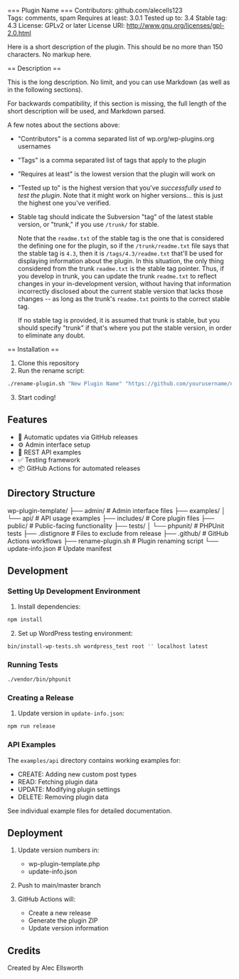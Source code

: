=== Plugin Name ===
Contributors: github.com/alecells123    
Tags: comments, spam
Requires at least: 3.0.1
Tested up to: 3.4
Stable tag: 4.3
License: GPLv2 or later
License URI: http://www.gnu.org/licenses/gpl-2.0.html

Here is a short description of the plugin.  This should be no more than 150 characters.  No markup here.

== Description ==

This is the long description.  No limit, and you can use Markdown (as well as in the following sections).

For backwards compatibility, if this section is missing, the full length of the short description will be used, and
Markdown parsed.

A few notes about the sections above:

*   "Contributors" is a comma separated list of wp.org/wp-plugins.org usernames
*   "Tags" is a comma separated list of tags that apply to the plugin
*   "Requires at least" is the lowest version that the plugin will work on
*   "Tested up to" is the highest version that you've *successfully used to test the plugin*. Note that it might work on
higher versions... this is just the highest one you've verified.
*   Stable tag should indicate the Subversion "tag" of the latest stable version, or "trunk," if you use `/trunk/` for
stable.

    Note that the `readme.txt` of the stable tag is the one that is considered the defining one for the plugin, so
if the `/trunk/readme.txt` file says that the stable tag is `4.3`, then it is `/tags/4.3/readme.txt` that'll be used
for displaying information about the plugin.  In this situation, the only thing considered from the trunk `readme.txt`
is the stable tag pointer.  Thus, if you develop in trunk, you can update the trunk `readme.txt` to reflect changes in
your in-development version, without having that information incorrectly disclosed about the current stable version
that lacks those changes -- as long as the trunk's `readme.txt` points to the correct stable tag.

    If no stable tag is provided, it is assumed that trunk is stable, but you should specify "trunk" if that's where
you put the stable version, in order to eliminate any doubt.

== Installation ==

1. Clone this repository
2. Run the rename script:
```bash
./rename-plugin.sh "New Plugin Name" "https://github.com/yourusername/new-plugin" "Your Name" "https://github.com/yourusername"
```
3. Start coding!

## Features

- 🔄 Automatic updates via GitHub releases
- ⚙️ Admin interface setup
- 🚀 REST API examples
- ✅ Testing framework
- 📦 GitHub Actions for automated releases

## Directory Structure

wp-plugin-template/
├── admin/ # Admin interface files
├── examples/
│ └── api/ # API usage examples
├── includes/ # Core plugin files
├── public/ # Public-facing functionality
├── tests/
│ └── phpunit/ # PHPUnit tests
├── .distignore # Files to exclude from release
├── .github/ # GitHub Actions workflows
├── rename-plugin.sh # Plugin renaming script
└── update-info.json # Update manifest


## Development

### Setting Up Development Environment

1. Install dependencies:
```bash
npm install
```

2. Set up WordPress testing environment:
```bash
bin/install-wp-tests.sh wordpress_test root '' localhost latest
```

### Running Tests
```bash
./vendor/bin/phpunit
```

### Creating a Release

1. Update version in `update-info.json`:
```bash
npm run release
```


### API Examples

The `examples/api` directory contains working examples for:
- CREATE: Adding new custom post types
- READ: Fetching plugin data
- UPDATE: Modifying plugin settings
- DELETE: Removing plugin data

See individual example files for detailed documentation.

## Deployment

1. Update version numbers in:
   - wp-plugin-template.php
   - update-info.json

2. Push to main/master branch

3. GitHub Actions will:
   - Create a new release
   - Generate the plugin ZIP
   - Update version information

## Credits

Created by Alec Ellsworth